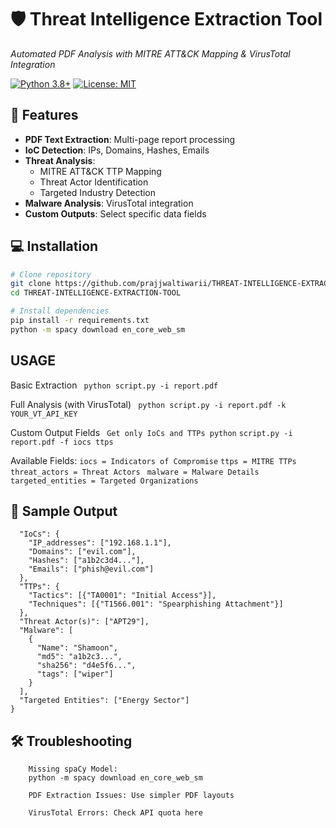 # 🛡️ Threat Intelligence Extraction Tool

*Automated PDF Analysis with MITRE ATT&CK Mapping & VirusTotal Integration*

[![Python 3.8+](https://img.shields.io/badge/python-3.8%2B-blue)](https://www.python.org/)
[![License: MIT](https://img.shields.io/badge/License-MIT-yellow)](https://opensource.org/licenses/MIT)


## 🎯 Features
- **PDF Text Extraction**: Multi-page report processing
- **IoC Detection**: IPs, Domains, Hashes, Emails
- **Threat Analysis**: 
  - MITRE ATT&CK TTP Mapping
  - Threat Actor Identification
  - Targeted Industry Detection
- **Malware Analysis**: VirusTotal integration
- **Custom Outputs**: Select specific data fields

## 💻 Installation

```bash
# Clone repository
git clone https://github.com/prajjwaltiwarii/THREAT-INTELLIGENCE-EXTRACTION-TOOL.git
cd THREAT-INTELLIGENCE-EXTRACTION-TOOL

# Install dependencies
pip install -r requirements.txt
python -m spacy download en_core_web_sm
```

## USAGE
 Basic Extraction
 ``` python script.py -i report.pdf```

 Full Analysis (with VirusTotal)
``` python script.py -i report.pdf -k YOUR_VT_API_KEY```

 Custom Output Fields
 ``` Get only IoCs and TTPs python```
 ``` script.py -i report.pdf -f iocs ttps ```

 Available Fields:
 ``` iocs = Indicators of Compromise ```
 ``` ttps = MITRE TTPs ```
 ``` threat_actors = Threat Actors```
 ``` malware = Malware Details```
 ``` targeted_entities = Targeted Organizations``` 

## 📄 Sample Output

```{
  "IoCs": {
    "IP_addresses": ["192.168.1.1"],
    "Domains": ["evil.com"],
    "Hashes": ["a1b2c3d4..."],
    "Emails": ["phish@evil.com"]
  },
  "TTPs": {
    "Tactics": [{"TA0001": "Initial Access"}],
    "Techniques": [{"T1566.001": "Spearphishing Attachment"}]
  },
  "Threat Actor(s)": ["APT29"],
  "Malware": [
    {
      "Name": "Shamoon",
      "md5": "a1b2c3...",
      "sha256": "d4e5f6...",
      "tags": ["wiper"]
    }
  ],
  "Targeted Entities": ["Energy Sector"]
}

```
## 🛠️ Troubleshooting

```
    Missing spaCy Model:
    python -m spacy download en_core_web_sm

    PDF Extraction Issues: Use simpler PDF layouts

    VirusTotal Errors: Check API quota here
```
